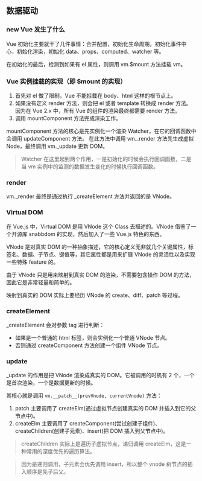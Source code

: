## 数据驱动

### new Vue 发生了什么

Vue 初始化主要就干了几件事情：合并配置，初始化生命周期，初始化事件中心，初始化渲染，初始化 data、props、computed、watcher 等。

在初始化的最后，检测到如果有 el 属性，则调用 vm.$mount 方法挂载 vm。

### Vue 实例挂载的实现（即 $mount 的实现）

1. 首先对 el 做了限制，Vue 不能挂载在 body、html 这样的根节点上。
2. 如果没有定义 render 方法，则会把 el 或者 template 转换成 render 方法。因为在 Vue 2.x 中，所有 Vue 的组件的渲染最终都需要 render 方法。
3. 调用 mountComponent 方法完成渲染工作。

mountComponent 方法的核心是先实例化一个渲染 Watcher，在它的回调函数中会调用 updateComponent 方法。
在此方法中调用 vm._render 方法先生成虚拟 Node，最终调用 vm._update 更新 DOM。

> Watcher 在这里起到两个作用，一是初始化的时候会执行回调函数，二是当 vm 实例中的监测的数据发生变化的时候执行回调函数。

### render

vm._render 最终是通过执行 _createElement 方法并返回的是 VNode。

### Virtual DOM

在 Vue.js 中，Virtual DOM 是用 VNode 这个 Class 去描述的。VNode 借鉴了一个开源库 snabbdom 的实现，然后加入了一些 Vue.js 特色的东西。

VNode 是对真实 DOM 的一种抽象描述，它的核心定义无非就几个关键属性，标签名、数据、子节点、键值等，其它属性都是用来扩展 VNode 的灵活性以及实现一些特殊 feature 的。

由于 VNode 只是用来映射到真实 DOM 的渲染，不需要包含操作 DOM 的方法，因此它是非常轻量和简单的。

映射到真实的 DOM 实际上要经历 VNode 的 create、diff、patch 等过程。

### createElement

_createElement 会对参数 tag 进行判断：
* 如果是一个普通的 html 标签，则会实例化一个普通 VNode 节点。
* 否则通过 createComponent 方法创建一个组件 VNode 节点。

### update

_update 的作用是把 VNode 渲染成真实的 DOM。它被调用的时机有 2 个，一个是首次渲染，一个是数据更新的时候。

其核心就是调用 `vm.__patch__(prevVnode, currentVnode)` 方法：
1. patch 主要调用了 createElm(通过虚拟节点创建真实的 DOM 并插入到它的父节点中)。
2. createElm 主要调用了 createComponent(尝试创建子组件)、createChildren(创建子元素)、insert(把 DOM 插入到父节点中)。

> createChildren 实际上是遍历子虚拟节点，递归调用 createElm，这是一种常用的深度优先的遍历算法。

> 因为是递归调用，子元素会优先调用 insert，所以整个 vnode 树节点的插入顺序是先子后父。
